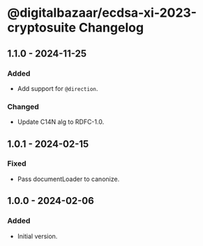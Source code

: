 # @digitalbazaar/ecdsa-xi-2023-cryptosuite Changelog

## 1.1.0 - 2024-11-25

### Added
- Add support for `@direction`.

### Changed
- Update C14N alg to RDFC-1.0.

## 1.0.1 - 2024-02-15

### Fixed
- Pass documentLoader to canonize.

## 1.0.0 - 2024-02-06

### Added
- Initial version.
